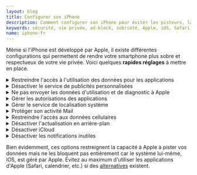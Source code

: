 ```yaml
---
layout: blog
title: Configurer son iPhone
description: Comment configurer son iPhone pour éviter les pisteurs, la publicité, économiser de la batterie
keywords: sécurité, vie privée, ad-block, sobriété, Apple, iOS, Safari, réglages, tracker, pisteur, surveillance
name: iphone-fr
---
```


Même si l'iPhone est développé par Apple, il existe différentes configurations qui permettent de rendre votre smartphone plus sobre et respectueux de votre vie privée. Voici quelques **rapides réglages** à mettre en place.

<!-- --------------------------------------------- -->
<details>
<summary>
Restreindre l'accès à l'utilisation des données pour les applications
</summary>

Certaines applications peuvent avoir l'autorisation de suivre votre activité sur les autres applications. Cette option d'espionnage peut être désactiver en allant dans les **Réglages** et en suivant ce chemin :

> **> Confidentialité et sécurité**

> **> Suivi**

> **> Autoriser les demandes de suivi des apps**, désactivez l'option

</details>

<!-- --------------------------------------------- -->
<details>
<summary>
Désactiver le service de publicités personnalisées
</summary>

Apple propose un service de personnalisation de publicités suivant votre utilisation, un autre moyen de pister vos données. Pour le désactiver, allez dans les **Réglages** et suivez ce chemin :

> **> Confidentialité et sécurité**

> **> Publicité Apple**

> **> Publicité personnalisées**, désactivez l'option

</details>

<!-- --------------------------------------------- -->
<details>
<summary>
    Ne pas envoyer les données d'utilisation et de diagnostic à Apple
</summary>

Ce sont des informations de votre utilisation envoyées à Apple en arrière-plan. Désactiver l'envoie de ces données permet de lutter contre l'accaparement de vos données par Apple. Cela permet aussi d'économiser de la batterie et des données mobiles. Pour cela allez dans les **Réglages** et en suivez ce chemin :

> **> Confidentialité et sécurité**

> **> Analyse et améliorations**

> **> Partager l'analyse de l'iPhone**, désactivez l'option

</details>

<!-- --------------------------------------------- -->
<details>
<summary>
    Gérer les autorisations des applications
</summary>

De nombreuses applications accèdent à certaines fonctionnalités et données de votre smartphone dont elles n'ont pas besoin pour fonctionner. Par exemple Facebook peut avoir accès à votre microphone même en arrière-plan (quand vous ne l'utilisez pas directement). Vous pouvez restreindre l'accès des applications en allant dans les **Réglages** et en suivant ce chemin :

> **> Confidentialité et sécurité**

> **> Sélectionnez le paramètre que vous souhaitez restreindre** (Localisation, Appareil Photo, Microphone, etc.)

> Vous verrez la liste des applications qui ont pour ce paramètre :

> **> Cliquez sur les applications dont vous souhaitez restreindre l'accès**. Pour la localisation, si votre application a besoin de votre position mais pas forcément de façon très précise (météo, réseaux sociaux, etc.), vous pouvez désactiver "Position exacte".

Essayez au maximum de **refuser l'accès**. Par exemple, je refuse que mon navigateur de recherche est accès à ma position (il n'en a pas besoin) mais j'accepte que mon application de navigation est accès à ma localisation seulement si l'application est en cours d'utilisation.

Si l'application a réellement besoin de ce paramètre pour fonctionner, elle vous demandera l'autorisation à votre prochaine utilisation.

</details>
<!-- --------------------------------------------- -->
<details>
<summary>
    Gérer le service de localisation système
</summary>

Apple accède à votre localisation pour de nombreux services. Ceux-ci ne sont pas forcément utiles et utilisent de la batterie et Internet.

Vous pouvez désactiver certains de ces services. Allez dans les **Réglages** de votre smartphone et suivez ce chemin :

> **> Confidentialité et sécurité**

> **> Service de localisation**

> **> Services système**

> **> Désactiver tous les services**, en particulier ceux de la section _Amélioration du produit_.

> > Pour les autres services, faites le en vous assurant que vous n'utilisez pas ce service ou que celui-ci n'a pas besoin de votre localisation pour fonctionner. Par exemple, il est judicieux de laisser activé _Localiser mon iPhone_ mais _Mise en réseau et sans fil_ n'a pas besoin de votre position pour fonctionner.

</details>

<!-- --------------------------------------------- -->
<details>
<summary>
    Protéger son activité Mail
</summary>

Comme il n'existe pas d'alternatives open source au client mail Apple (alternatives au client mail](../gafalt)), vous utilisez sûrement le client d'Apple. Pour le rendre plus sécurisé vous pouvez activer une option en allant dans **Réglages** et suivez ce chemin :

> **> Mail**

> **> Protection de la confidentialité**

> **> Protéger votre activité dans Mail**, activer l'option

</details>

<!-- --------------------------------------------- -->
<details>
<summary>
    Restreindre l'accès aux données cellulaires
</summary>

Le réseau mobile 4G/5G est au moins 4 fois plus énergivore que le Wi-Fi. Il est donc préférable de se connecter au Wi-Fi dès que l'on peut et de désactiver l'accès des applications aux données cellulaire (4G/5G). Pour cela allez dans **Réglages** et suivez ce chemin :

> **> Données cellulaires**

> **> Désélectionnez les applications que vous n'utilisez qu'en Wi-Fi**, essayez au maximum de désactiver les applications contenant des vidéos en ligne (les plus gourmande en données cellulaires)

</details>

<!-- --------------------------------------------- -->
<details>
<summary>
    Désactiver l'actualisation en arrière-plan
</summary>

Certaines applications continuent de s'actualiser même en arrière-plan (lorsque vous ne les utilisées pas). Cela nécessite **de la batterie et des données cellulaires**. Vous pouvez sélectionner quelles applications ont cette autorisation en allant dans **Réglages** et suivez ce chemin :

> **> Général**
>
> **> Actualiser en arrière-plan**

> **> Désélectionnez les applications qui n'ont pas besoin de s'actualiser en arrière-plan**

</details>

<!-- --------------------------------------------- -->
<details>
<summary>
    Désactiver iCloud 
</summary>

iCloud est le service de drive d'Apple. Il existe des alternatives plus soutenables au produit d'Apple (voir [alternative de Google Drive, Nextcloud](../gafalt)) qui s'intègre sur iPhone. Voici comment désactiver iCloud depuis les **Réglages** :

> **> Cliquez sur votre nom**
>
> **> Défilez vers le bas et cliquez Se déconnecter**

> **> Entrez votre mot de passe**

> **> Choisissez les données que vous souhaitez conserver**

> **> Confirmez la déconnexion**

</details>

<!-- --------------------------------------------- -->
<details>
<summary>
    Désactiver les notifications inutiles
</summary>

Certaines applications vous envoie des notifications sans grand utilité. Cela nécessite **de la batterie et des données cellulaires**. Vous pouvez sélectionner quelles applications ont l'autorisation de vous envoyer des notification en allant dans **Réglages** et suivez ce chemin :

> **> Notifications**

> **> Désélectionnez les applications qui n'ont pas besoin de vous envoyer des notifications**

</details>

Bien évidemment, ces options restreignent la capacité à Apple à pister vos données mais ne les bloquent pas entièrement car le système lui-même, iOS, est géré par Apple. Évitez au maximum d'utiliser les applications d'Apple (Safari, calendrier, etc.) si des [alternatives](../gafalt) existent.
